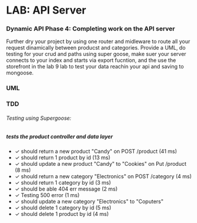 # LAB: API Server

### Dynamic API Phase 4: Completing work on the API server


Further dry your project by using one router and midleware to route all your request dinamically between producst and categories. Provide a UML, do testing for your crud and paths using super goose, make suer your server connects to your index and starts via export fucntion, and the use the storefront in the lab 9 lab to test your data reachin your api and saving to mongoose.

### UML


### TDD

###### Testing using Supergoose:

#####  tests the product controller and data layer
  
-    ✓ should return a new product "Candy" on POST /product (41 ms)
-    ✓ should return 1 product by id (13 ms)
-    ✓ should update a new product "Candy" to "Cookies" on Put /product (8 ms)
-    ✓ should return a new category "Electronics" on POST /category (4 ms)
-    ✓ should return 1 category by id (3 ms)
-    ✓ should be able 404 err message (2 ms)
-    ✓ Testing 500 error (1 ms)
-    ✓ should update a new category "Electronics" to "Coputers" 
-    ✓ should delete 1 category by id (5 ms)
-    ✓ should delete 1 product by id (4 ms)



